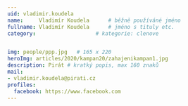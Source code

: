 ```yaml
---
uid: vladimir.koudela
name:     Vladimír Koudela  	# běžně používáné jméno
fullname: Vladimír Koudela  	# jméno s tituly etc.
category:                   # kategorie: clenove


img: people/ppp.jpg   # 165 x 220
heroImg: articles/2020/kampan20/zahajenikampan1.jpg
description: Pirát # kratký popis, max 160 znaků
mail:
- vladimir.koudela@pirati.cz
profiles:
  facebook: https://www.facebook.com
---
```

